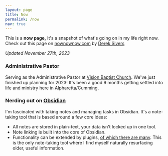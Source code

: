 ```yaml
---
layout: page
title: Now
permalink: /now
nav: true
---
```

<p class="bg-indigo-50 dark:bg-slate-900 bg-opacity-70 -mt-4 py-12 px-5 rounded-xl">
This is a <strong>now page,</strong> It's a snapshot of what's going on in my life right now. Check out this page on <a href="https://nownownow.com/p/kZlB">nownownow.com</a> by <a href="https://sive.rs/">Derek Sivers</a>
</p>

*Updated November 27th, 2023*
### Administrative Pastor

Serving as the Administrative Pastor at [Vision Baptist Church](https://visionbaptist.com). We've just finished up planning for 2023! It's been a good 9 months getting settled into life and ministry here in Alpharetta/Cumming.

### Nerding out on [Obsidian](https://obsidian.md/)

I'm fascinated with taking notes and managing tasks in Obsidian. It's a note-taking tool that is based around a few core ideas:
- All notes are stored in plain-text, your data isn't locked up in one tool.
- Note linking is built into the core of Obsidian.
- Functionality can be extended by plugins, [of which there are many](https://obsidian.md/plugins).
This is the only note-taking tool where I find myself naturally resurfacing older, useful information.

